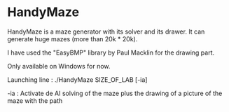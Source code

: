 HandyMaze
=========

HandyMaze is a maze generator with its solver and its drawer. It can generate huge mazes (more than 20k * 20k).

I have used the "EasyBMP" library by Paul Macklin for the drawing part.

Only available on Windows for now.

Launching line :
./HandyMaze SIZE_OF_LAB [-ia]

-ia : Activate de AI solving of the maze plus the drawing of a picture of the maze with the path